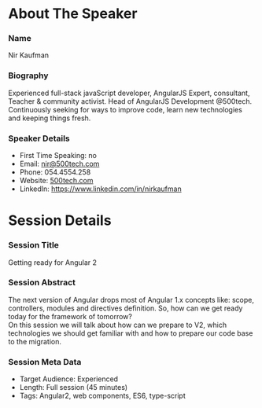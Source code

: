 About The Speaker
=================

### Name

Nir Kaufman

### Biography
Experienced full-stack javaScript developer, AngularJS Expert, consultant, Teacher & community activist. 
Head of AngularJS Development @500tech.  
Continuously seeking for ways to improve code, learn new technologies and keeping things fresh.

### Speaker Details
- First Time Speaking: no
- Email: nir@500tech.com
- Phone: 054.4554.258
- Website: [500tech.com](http://500tech.com)
- LinkedIn: https://www.linkedin.com/in/nirkaufman


Session Details
===============

### Session Title
Getting ready for Angular 2

### Session Abstract

The next version of Angular drops most of Angular 1.x concepts like: scope, controllers, modules
and directives definition. 
So, how can we get ready today for the framework of tomorrow?  
On this session we will talk about how can we prepare to V2, which technologies we should get
familiar with and how to prepare our code base to the migration. 

### Session Meta Data

- Target Audience: Experienced 
- Length: Full session (45 minutes)
- Tags: Angular2, web components, ES6, type-script